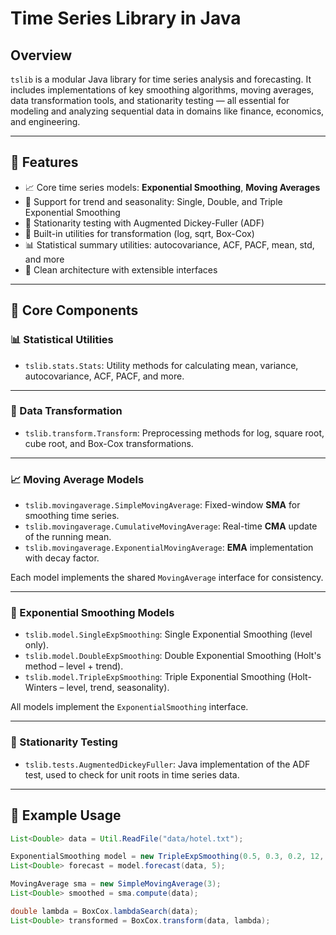 # Time Series Library in Java

## Overview

`tslib` is a modular Java library for time series analysis and forecasting. It includes implementations of key smoothing algorithms, moving averages, data transformation tools, and stationarity testing — all essential for modeling and analyzing sequential data in domains like finance, economics, and engineering.

---

## 🚀 Features

- 📈 Core time series models: **Exponential Smoothing**, **Moving Averages**
- 🔁 Support for trend and seasonality: Single, Double, and Triple Exponential Smoothing
- 🧪 Stationarity testing with Augmented Dickey-Fuller (ADF)
- 🔄 Built-in utilities for transformation (log, sqrt, Box-Cox)
- 📊 Statistical summary utilities: autocovariance, ACF, PACF, mean, std, and more
- 🧹 Clean architecture with extensible interfaces

---

## 🧠 Core Components

### 📊 Statistical Utilities

- `tslib.stats.Stats`: Utility methods for calculating mean, variance, autocovariance, ACF, PACF, and more.

---

### 🔄 Data Transformation

- `tslib.transform.Transform`: Preprocessing methods for log, square root, cube root, and Box-Cox transformations.

---

### 📈 Moving Average Models

- `tslib.movingaverage.SimpleMovingAverage`: Fixed-window **SMA** for smoothing time series.
- `tslib.movingaverage.CumulativeMovingAverage`: Real-time **CMA** update of the running mean.
- `tslib.movingaverage.ExponentialMovingAverage`: **EMA** implementation with decay factor.

Each model implements the shared `MovingAverage` interface for consistency.

---

### 🔁 Exponential Smoothing Models

- `tslib.model.SingleExpSmoothing`: Single Exponential Smoothing (level only).
- `tslib.model.DoubleExpSmoothing`: Double Exponential Smoothing (Holt's method – level + trend).
- `tslib.model.TripleExpSmoothing`: Triple Exponential Smoothing (Holt-Winters – level, trend, seasonality).

All models implement the `ExponentialSmoothing` interface.

---

### 🧪 Stationarity Testing

- `tslib.tests.AugmentedDickeyFuller`: Java implementation of the ADF test, used to check for unit roots in time series data.

---

## 📂 Example Usage

```java
List<Double> data = Util.ReadFile("data/hotel.txt");

ExponentialSmoothing model = new TripleExpSmoothing(0.5, 0.3, 0.2, 12, false);
List<Double> forecast = model.forecast(data, 5);

MovingAverage sma = new SimpleMovingAverage(3);
List<Double> smoothed = sma.compute(data);

double lambda = BoxCox.lambdaSearch(data);
List<Double> transformed = BoxCox.transform(data, lambda);
